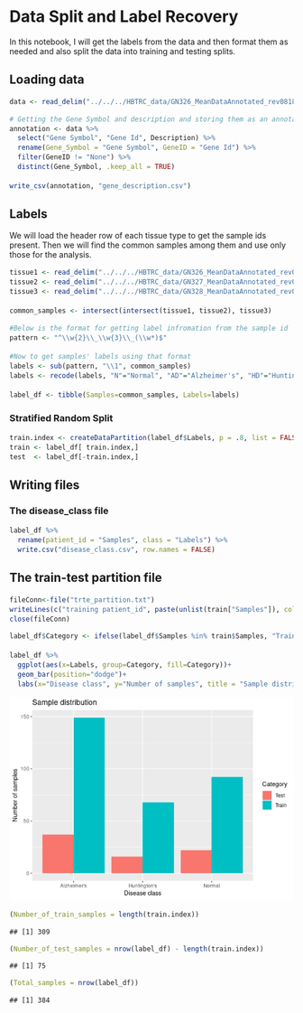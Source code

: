 Data Split and Label Recovery
================

In this notebook, I will get the labels from the data and then format
them as needed and also split the data into training and testing
splits.

## Loading data

``` r
data <- read_delim("../../../HBTRC_data/GN326_MeanDataAnnotated_rev081815.txt", "\t", escape_double = FALSE, trim_ws = TRUE, skip = 32)
```

``` r
# Getting the Gene Symbol and description and storing them as an annotation file
annotation <- data %>%
  select("Gene Symbol", "Gene Id", Description) %>%
  rename(Gene_Symbol = "Gene Symbol", GeneID = "Gene Id") %>%
  filter(GeneID != "None") %>%
  distinct(Gene_Symbol, .keep_all = TRUE)

write_csv(annotation, "gene_description.csv")
```

## Labels

We will load the header row of each tissue type to get the sample ids
present. Then we will find the common samples among them and use only
those for the
analysis.

``` r
tissue1 <- read_delim("../../../HBTRC_data/GN326_MeanDataAnnotated_rev081815.txt", "\t", escape_double = FALSE, trim_ws = TRUE, skip = 32, n_max = 0) %>% select(starts_with("HB")) %>% names()
tissue2 <- read_delim("../../../HBTRC_data/GN327_MeanDataAnnotated_rev081815.txt", "\t", escape_double = FALSE, trim_ws = TRUE, skip = 32, n_max = 0) %>% select(starts_with("HB")) %>% names()
tissue3 <- read_delim("../../../HBTRC_data/GN328_MeanDataAnnotated_rev081815.txt", "\t", escape_double = FALSE, trim_ws = TRUE, skip = 32, n_max = 0) %>% select(starts_with("HB")) %>% names()

common_samples <- intersect(intersect(tissue1, tissue2), tissue3)
```

``` r
#Below is the format for getting label infromation from the sample id
pattern <- "^\\w{2}\\_\\w{3}\\_(\\w*)$"

#Now to get samples' labels using that format
labels <- sub(pattern, "\\1", common_samples)
labels <- recode(labels, "N"="Normal", "AD"="Alzheimer's", "HD"="Huntington's")

label_df <- tibble(Samples=common_samples, Labels=labels)
```

### Stratified Random Split

``` r
train.index <- createDataPartition(label_df$Labels, p = .8, list = FALSE)
train <- label_df[ train.index,]
test  <- label_df[-train.index,]
```

## Writing files

### The disease\_class file

``` r
label_df %>%
  rename(patient_id = "Samples", class = "Labels") %>%
  write.csv("disease_class.csv", row.names = FALSE)
```

## The train-test partition file

``` r
fileConn<-file("trte_partition.txt")
writeLines(c("training patient_id", paste(unlist(train["Samples"]), collapse = ","), "testing patient_id", paste(unlist(test["Samples"]), collapse = ",")), fileConn)
close(fileConn)
```

``` r
label_df$Category <- ifelse(label_df$Samples %in% train$Samples, "Train", "Test")

label_df %>%
  ggplot(aes(x=Labels, group=Category, fill=Category))+
  geom_bar(position="dodge")+
  labs(x="Disease class", y="Number of samples", title = "Sample distribution")
```

![](datasplit_hbtrc_files/figure-gfm/unnamed-chunk-8-1.png)<!-- -->

``` r
(Number_of_train_samples = length(train.index))
```

    ## [1] 309

``` r
(Number_of_test_samples = nrow(label_df) - length(train.index))
```

    ## [1] 75

``` r
(Total_samples = nrow(label_df))
```

    ## [1] 384

